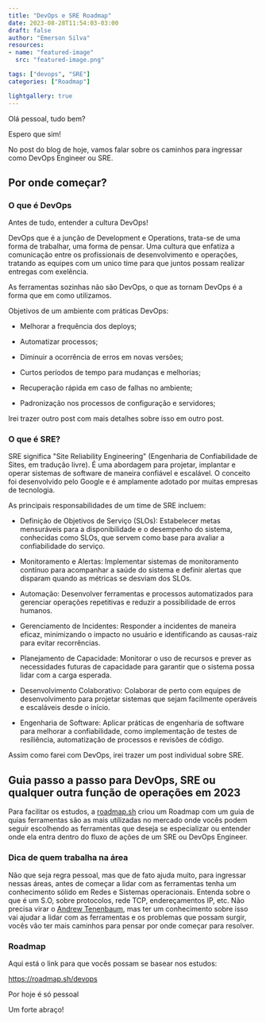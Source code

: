 ```yaml
---
title: "DevOps e SRE Roadmap"
date: 2023-08-28T11:54:03-03:00
draft: false
author: "Emerson Silva"
resources:
- name: "featured-image"
  src: "featured-image.png"

tags: ["devops", "SRE"]
categories: ["Roadmap"]

lightgallery: true
---
```


Olá pessoal, tudo bem?

Espero que sim! 

No post do blog de hoje, vamos falar sobre os caminhos para ingressar como DevOps Engineer ou SRE. 

## Por onde começar? 

### O que é DevOps

Antes de tudo, entender a cultura DevOps! 

DevOps que é a junção de Development e Operations, trata-se de uma forma de trabalhar, uma forma de pensar. Uma cultura que enfatiza a comunicação entre os profissionais de desenvolvimento e operações, tratando as equipes com um unico time para que juntos possam realizar entregas com exelência.

As ferramentas sozinhas não são DevOps, o que as tornam DevOps é a forma que em como utilizamos.

Objetivos de um ambiente com práticas DevOps:

- Melhorar a frequência dos deploys;

- Automatizar processos;

- Diminuir a ocorrência de erros em novas versões;

- Curtos períodos de tempo para mudanças e melhorias;

- Recuperação rápida em caso de falhas no ambiente;

- Padronização nos processos de configuração e servidores;

Irei trazer outro post com mais detalhes sobre isso em outro post. 

### O que é SRE? 

SRE significa "Site Reliability Engineering" (Engenharia de Confiabilidade de Sites, em tradução livre). É uma abordagem para projetar, implantar e operar sistemas de software de maneira confiável e escalável. O conceito foi desenvolvido pelo Google e é amplamente adotado por muitas empresas de tecnologia.

As principais responsabilidades de um time de SRE incluem:

- Definição de Objetivos de Serviço (SLOs): Estabelecer metas mensuráveis para a disponibilidade e o desempenho do sistema, conhecidas como SLOs, que servem como base para avaliar a confiabilidade do serviço.

- Monitoramento e Alertas: Implementar sistemas de monitoramento contínuo para acompanhar a saúde do sistema e definir alertas que disparam quando as métricas se desviam dos SLOs.

- Automação: Desenvolver ferramentas e processos automatizados para gerenciar operações repetitivas e reduzir a possibilidade de erros humanos.

- Gerenciamento de Incidentes: Responder a incidentes de maneira eficaz, minimizando o impacto no usuário e identificando as causas-raiz para evitar recorrências.

- Planejamento de Capacidade: Monitorar o uso de recursos e prever as necessidades futuras de capacidade para garantir que o sistema possa lidar com a carga esperada.

- Desenvolvimento Colaborativo: Colaborar de perto com equipes de desenvolvimento para projetar sistemas que sejam facilmente operáveis e escaláveis desde o início.

- Engenharia de Software: Aplicar práticas de engenharia de software para melhorar a confiabilidade, como implementação de testes de resiliência, automatização de processos e revisões de código.

Assim como farei com DevOps, irei trazer um post individual sobre SRE. 

## Guia passo a passo para DevOps, SRE ou qualquer outra função de operações em 2023

Para facilitar os estudos, a [roadmap.sh](https://roadmap.sh/roadmaps) criou um Roadmap com um guia de quias ferramentas são as mais utilizadas no mercado onde vocês podem seguir escolhendo as ferramentas que deseja se especializar ou entender onde ela entra dentro do fluxo de ações de um SRE ou DevOps Engineer. 

### Dica de quem trabalha na área 

Não que seja regra pessoal, mas que de fato ajuda muito, para ingressar nessas áreas, antes de começar a lidar com as ferramentas tenha um conhecimento sólido em Redes e Sistemas operacionais. Entenda sobre o que é um S.O, sobre protocolos, rede TCP, endereçamentos IP, etc. Não precisa virar o [Andrew Tenenbaum](https://www.amazon.com.br/s?i=stripbooks&rh=p_27%3AAndrew+Tanenbaum&s=relevancerank&text=Andrew+Tanenbaum&ref=dp_byline_sr_book_1), mas ter um conhecimento sobre isso vai ajudar a lidar com as ferramentas e os problemas que possam surgir, vocês vão ter mais caminhos para pensar por onde começar para resolver.

### Roadmap

Aqui está o link para que vocês possam se basear nos estudos: 

https://roadmap.sh/devops


Por hoje é só pessoal

Um forte abraço!